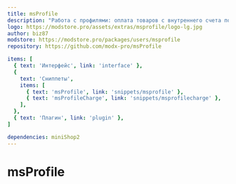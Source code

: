 ```yaml
---
title: msProfile
description: "Работа с профилями: оплата товаров с внутреннего счета пользователя"
logo: https://modstore.pro/assets/extras/msprofile/logo-lg.jpg
author: biz87
modstore: https://modstore.pro/packages/users/msprofile
repository: https://github.com/modx-pro/msProfile

items: [
  { text: 'Интерфейс', link: 'interface' },
  {
    text: 'Сниппеты',
    items: [
      { text: 'msProfile', link: 'snippets/msprofile' },
      { text: 'msProfileCharge', link: 'snippets/msprofilecharge' },
    ],
  },
  { text: 'Плагин', link: 'plugin' },
]

dependencies: miniShop2
---
```


# msProfile
